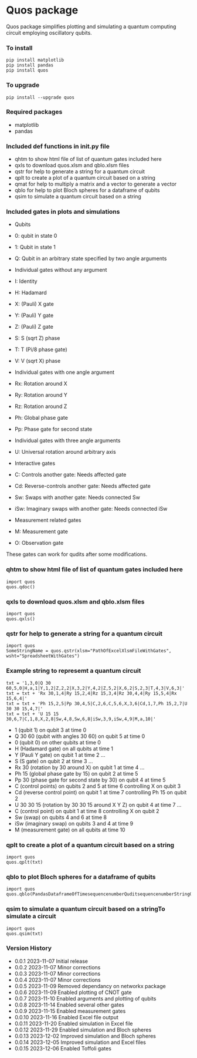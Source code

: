 # Quos package

Quos package simplifies plotting and simulating a quantum computing circuit employing oscillatory qubits.

### To install

    pip install matplotlib
    pip install pandas
    pip install quos

### To upgrade

    pip install --upgrade quos

### Required packages

- matplotlib
- pandas

### Included def functions in **init**.py file

- qhtm to show html file of list of quantum gates included here
- qxls to download quos.xlsm and qblo.xlsm files
- qstr for help to generate a string for a quantum circuit
- qplt to create a plot of a quantum circuit based on a string
- qmat for help to multiply a matrix and a vector to generate a vector
- qblo for help to plot Bloch spheres for a dataframe of qubits
- qsim to simulate a quantum circuit based on a string

### Included gates in plots and simulations

- Qubits
- 0: qubit in state 0
- 1: Qubit in state 1
- Q: Qubit in an arbitrary state specified by two angle arguments

- Individual gates without any argument
- I: Identity
- H: Hadamard
- X: (Pauli) X gate
- Y: (Pauli) Y gate
- Z: (Pauli) Z gate
- S: S (sqrt Z) phase
- T: T (Pi/8 phase gate)
- V: V (sqrt X) phase

- Individual gates with one angle argument
- Rx: Rotation around X
- Ry: Rotation around Y
- Rz: Rotation around Z
- Ph: Global phase gate
- Pp: Phase gate for second state

- Individual gates with three angle arguments
- U: Universal rotation around arbitrary axis

- Interactive gates
- C: Controls another gate: Needs affected gate
- Cd: Reverse-controls another gate: Needs affected gate
- Sw: Swaps with another gate: Needs connected Sw
- iSw: Imaginary swaps with another gate: Needs connected iSw

- Measurement related gates
- M: Measurement gate
- O: Observation gate

These gates can work for qudits after some modifications.

### qhtm to show html file of list of quantum gates included here

    import quos
    quos.qdoc()

### qxls to download quos.xlsm and qblo.xlsm files

    import quos
    quos.qxls()

### qstr for help to generate a string for a quantum circuit

    import quos
    SomeStringName = quos.qstr(xlsm="PathOfExcelXlsmFileWithGates", wsht="SpreadsheetWithGates")

### Example string to represemt a quantum circuit

    txt = '1,3,0|Q 30 60,5,0|H,a,1|Y,1,2|Z,2,2|X,3,2|Y,4,2|Z,5,2|X,6,2|S,2,3|T,4,3|V,6,3|'
    txt = txt + 'Rx 30,1,4|Ry 15,2,4|Rz 15,3,4|Rz 30,4,4|Ry 15,5,4|Rx 15,6,4|'
    txt = txt + 'Ph 15,2,5|Pp 30,4,5|C,2,6,C,5,6,X,3,6|Cd,1,7,Ph 15,2,7|U 30 30 15,4,7|'
    txt = txt + 'U 15 15 30,6,7|C,1,8,X,2,8|Sw,4,8,Sw,6,8|iSw,3,9,iSw,4,9|M,a,10|'

- 1 (qubit 1) on qubit 3 at time 0
- Q 30 60 (qubit with angles 30 60) on qubit 5 at time 0
- 0 (qubit 0) on other qubits at time 0
- H (Hadamard gate) on all qubits at time 1
- Y (Pauli Y gate) on qubit 1 at time 2 ...
- S (S gate) on qubit 2 at time 3 ...
- Rx 30 (rotation by 30 around X) on qubit 1 at time 4 ...
- Ph 15 (global phase gate by 15) on qubit 2 at time 5
- Pp 30 (phase gate for second state by 30) on qubit 4 at time 5
- C (control points) on qubits 2 and 5 at time 6 controlling X on qubit 3
- Cd (reverse control point) on qubit 1 at time 7 controlling Ph 15 on qubit 2
- U 30 30 15 (rotation by 30 30 15 around X Y Z) on qubit 4 at time 7 ...
- C (control point) on qubit 1 at time 8 controlling X on qubit 2
- Sw (swap) on qubits 4 and 6 at time 8
- iSw (imaginary swap) on qubits 3 and 4 at time 9
- M (measurement gate) on all qubits at time 10

### qplt to create a plot of a quantum circuit based on a string

    import quos
    quos.qplt(txt)

### qblo to plot Bloch spheres for a dataframe of qubits

    import quos
    quos.qblo(PandasDataframeOfTimesequencenumberQuditsequencenumberStringOf0r|0i|1r|1i)

### qsim to simulate a quantum circuit based on a stringTo simulate a circuit

    import quos
    quos.qsim(txt)

### Version History

- 0.0.1 2023-11-07 Initial release
- 0.0.2 2023-11-07 Minor corrections
- 0.0.3 2023-11-07 Minor corrections
- 0.0.4 2023-11-07 Minor corrections
- 0.0.5 2023-11-09 Removed dependancy on networkx package
- 0.0.6 2023-11-09 Enabled plotting of CNOT gate
- 0.0.7 2023-11-10 Enabled arguments and plotting of qubits
- 0.0.8 2023-11-14 Enabled several other gates
- 0.0.9 2023-11-15 Enabled measurement gates
- 0.0.10 2023-11-16 Enabled Excel file output
- 0.0.11 2023-11-20 Enabled simulation in Excel file
- 0.0.12 2023-11-29 Enabled simulation and Bloch spheres
- 0.0.13 2023-12-02 Improved simulation and Bloch spheres
- 0.0.14 2023-12-05 Improved simulation and Excel files
- 0.0.15 2023-12-06 Enabled Toffoli gates
